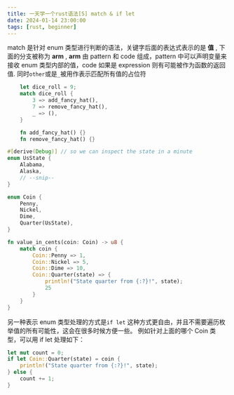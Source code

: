 ```yaml
---
title: 一天学一个rust语法[5] match & if let
date: 2024-01-14 23:00:00
tags: [rust, beginner]
---
```


match 是针对 enum 类型进行判断的语法，关键字后面的表达式表示的是 **值** , 下面的分支被称为 **arm** , **arm** 由 pattern 和 code 组成，pattern 中可以声明变量来接收 enum 类型内部的值，code 如果是 expression 则有可能被作为函数的返回值. 同时`other`或是`_`被用作表示匹配所有值的占位符

```rust
    let dice_roll = 9;
    match dice_roll {
        3 => add_fancy_hat(),
        7 => remove_fancy_hat(),
        _ => (),
    }

    fn add_fancy_hat() {}
    fn remove_fancy_hat() {}

```

```rust
#[derive(Debug)] // so we can inspect the state in a minute
enum UsState {
    Alabama,
    Alaska,
    // --snip--
}

enum Coin {
    Penny,
    Nickel,
    Dime,
    Quarter(UsState),
}

fn value_in_cents(coin: Coin) -> u8 {
    match coin {
        Coin::Penny => 1,
        Coin::Nickel => 5,
        Coin::Dime => 10,
        Coin::Quarter(state) => {
            println!("State quarter from {:?}!", state);
            25
        }
    }
}
```

另一种表示 enum 类型处理的方式是`if let` 这种方式更自由，并且不需要遍历枚举值的所有可能性，这会在很多时候方便一些。
例如针对上面的哪个 Coin 类型，可以用 if let 处理如下：

```rust
let mut count = 0;
if let Coin::Quarter(state) = coin {
    println!("State quarter from {:?}!", state);
} else {
    count += 1;
}

```
